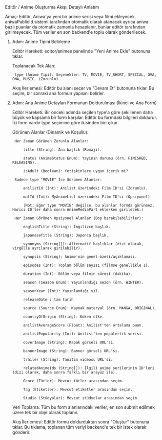 Editör / Anime Oluşturma Akışı: Detaylı Anlatım

Amaç: Editör, Aniwa'ya yeni bir anime serisi veya filmi ekleyecek. aniwaPublicId sistemi tarafından otomatik olarak atanacak ayrıca aniwa bazlı puanlar da otomatik zamanla hesaplanır, bunlar editör tarafından girilmeyecek. Tüm veriler en son backend'e toplu olarak gönderilecek.

1. Adım: Anime Tipini Belirleme

    Editör Hareketi: editor/animes panelinde "Yeni Anime Ekle" butonuna tıklar.

    Toplanacak Tek Alan:

        type (Anime Tipi): Seçenekler: TV, MOVIE, TV_SHORT, SPECIAL, OVA, ONA, MUSIC. (Zorunlu)

    Akış İlerlemesi: Editör bu alanı seçer ve "Devam Et" butonuna tıklar. Bu seçim, bir sonraki ana formun yapısını belirler.

2. Adım: Ana Anime Detayları Formunun Doldurulması (İkinci ve Ana Form)

    Editör Hareketi: Bir önceki adımda seçilen type'a göre şekillenen daha büyük ve kapsamlı bir form karşılar. Editör bu formdaki bilgileri doldurur. İki form vardır type seçimine göre ikisinden biri çıkar.

    Görünen Alanlar (Dinamik ve Koşullu):

        Her Zaman Görünen Zorunlu Alanlar:

            title (String): Ana başlık (Romaji).

            status (AnimeStatus Enum): Yayının durumu (örn. FINISHED, RELEASING).

            isAdult (Boolean): Yetişkinlere uygun içerik mi?

        Sadece type "MOVIE" İse Görünen Alanlar:

            anilistId (Int): Anilist üzerindeki Film ID'si (Zorunlu).

            malId (Int): MyAnimeList üzerindeki Film ID'si (Opsiyonel).

            (Not: Eğer type "MOVIE" değilse, bu alanlar formda görünmez. Harici ID'ler daha sonra AnimeMediaPart eklerken girilecek.)

        Her Zaman Görünen Opsiyonel Alanlar (Boş bırakılabilirler):

            englishTitle (String): İngilizce başlık.

            japaneseTitle (String): Japonca başlık.

            synonyms (String[]): Alternatif başlıklar (dizi olarak, virgülle ayrılarak girilebilir).

            synopsis (String): Anime'nin genel özeti/açıklaması.

            episodes (Int): Toplam bölüm sayısı (filmse genellikle 1).

            duration (Int): Bölüm veya filmin süresi (dakika).

            season (Season Enum): Yayınlandığı sezon (örn. WINTER).

            seasonYear (Int): Yayınlandığı yıl.

            releaseDate : tam tarih

            source (Source Enum): Kaynak materyal (örn. MANGA, ORIGINAL).

            countryOfOrigin (String): Köken ülke.

            anilistAverageScore (Float): Anilist'ten ortalama puan.

            anilistPopularity (Int): Anilist'ten popülerlik verisi.

            coverImage (String): Kapak görseli URL'si.

            bannerImage (String): Banner görseli URL'si.

            trailer (String): Tanıtım videosu URL'si.

            relatedAnimeIds (String[]): İlgili anime serilerinin ID'leri (dizi olarak, daha sonra farklı bir arayüz ile).

            Genre (Türler): Mevcut türler arasından seçim.

            Tag (Etiketler): Mevcut etiketler arasından seçim.

            Studio (Stüdyolar): Mevcut stüdyolar arasından seçim.

    Veri Toplama: Tüm bu form alanlarındaki veriler, en son submit edilmek üzere tek bir obje olarak toplanır.

    Akış İlerlemesi: Editör formu doldurduktan sonra "Oluştur" butonuna tıklar. Bu tıklama, toplanan tüm veriyi backend'e tek bir istek olarak gönderir.